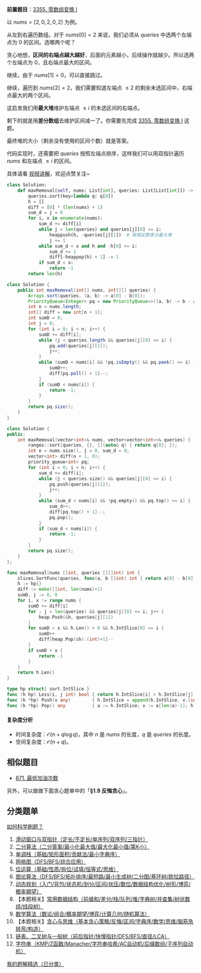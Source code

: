 **前置题目**：[3355. 零数组变换 I](https://leetcode.cn/problems/zero-array-transformation-i/)

以 $\textit{nums}=[2,0,2,0,2]$ 为例。

从左到右遍历数组。对于 $\textit{nums}[0]=2$ 来说，我们必须从 $\textit{queries}$ 中选两个左端点为 $0$ 的区间。选哪两个呢？

贪心地想，**区间的右端点越大越好**，后面的元素越小，后续操作就越少。所以选两个左端点为 $0$，且右端点最大的区间。

继续，由于 $\textit{nums}[1]=0$，可以直接跳过。

继续，遍历到 $\textit{nums}[2]=2$，我们需要知道左端点 $\le 2$ 的剩余未选区间中，右端点最大的两个区间。

这启发我们用**最大堆**维护左端点 $\le i$ 的未选区间的右端点。

剩下的就是用**差分数组**去维护区间减一了。你需要先完成 [3355. 零数组变换 I](https://leetcode.cn/problems/zero-array-transformation-i/) 这题。

最终堆的大小（剩余没有使用的区间个数）就是答案。

代码实现时，还需要把 $\textit{queries}$ 按照左端点排序，这样我们可以用双指针遍历 $\textit{nums}$ 和左端点 $\le i$ 的区间。

具体请看 [视频讲解](https://www.bilibili.com/video/BV1uzBxYoEJC/?t=4m40s)，欢迎点赞关注~

```py [sol-Python3]
class Solution:
    def maxRemoval(self, nums: List[int], queries: List[List[int]]) -> int:
        queries.sort(key=lambda q: q[0])
        h = []
        diff = [0] * (len(nums) + 1)
        sum_d = j = 0
        for i, x in enumerate(nums):
            sum_d += diff[i]
            while j < len(queries) and queries[j][0] <= i:
                heappush(h, -queries[j][1])  # 取相反数表示最大堆
                j += 1
            while sum_d < x and h and -h[0] >= i:
                sum_d += 1
                diff[-heappop(h) + 1] -= 1
            if sum_d < x:
                return -1
        return len(h)
```

```java [sol-Java]
class Solution {
    public int maxRemoval(int[] nums, int[][] queries) {
        Arrays.sort(queries, (a, b) -> a[0] - b[0]);
        PriorityQueue<Integer> pq = new PriorityQueue<>((a, b) -> b - a);
        int n = nums.length;
        int[] diff = new int[n + 1];
        int sumD = 0;
        int j = 0;
        for (int i = 0; i < n; i++) {
            sumD += diff[i];
            while (j < queries.length && queries[j][0] <= i) {
                pq.add(queries[j][1]);
                j++;
            }
            while (sumD < nums[i] && !pq.isEmpty() && pq.peek() >= i) {
                sumD++;
                diff[pq.poll() + 1]--;
            }
            if (sumD < nums[i]) {
                return -1;
            }
        }
        return pq.size();
    }
}
```

```cpp [sol-C++]
class Solution {
public:
    int maxRemoval(vector<int>& nums, vector<vector<int>>& queries) {
        ranges::sort(queries, {}, [](auto& q) { return q[0]; });
        int n = nums.size(), j = 0, sum_d = 0;
        vector<int> diff(n + 1, 0);
        priority_queue<int> pq;
        for (int i = 0; i < n; i++) {
            sum_d += diff[i];
            while (j < queries.size() && queries[j][0] <= i) {
                pq.push(queries[j][1]);
                j++;
            }
            while (sum_d < nums[i] && !pq.empty() && pq.top() >= i) {
                sum_d++;
                diff[pq.top() + 1]--;
                pq.pop();
            }
            if (sum_d < nums[i]) {
                return -1;
            }
        }
        return pq.size();
    }
};
```

```go [sol-Go]
func maxRemoval(nums []int, queries [][]int) int {
	slices.SortFunc(queries, func(a, b []int) int { return a[0] - b[0] })
	h := hp{}
	diff := make([]int, len(nums)+1)
	sumD, j := 0, 0
	for i, x := range nums {
		sumD += diff[i]
		for ; j < len(queries) && queries[j][0] <= i; j++ {
			heap.Push(&h, queries[j][1])
		}
		for sumD < x && h.Len() > 0 && h.IntSlice[0] >= i {
			sumD++
			diff[heap.Pop(&h).(int)+1]--
		}
		if sumD < x {
			return -1
		}
	}
	return h.Len()
}

type hp struct{ sort.IntSlice }
func (h hp) Less(i, j int) bool { return h.IntSlice[i] > h.IntSlice[j] }
func (h *hp) Push(v any)        { h.IntSlice = append(h.IntSlice, v.(int)) }
func (h *hp) Pop() any          { a := h.IntSlice; v := a[len(a)-1]; h.IntSlice = a[:len(a)-1]; return v }
```

#### 复杂度分析

- 时间复杂度：$\mathcal{O}(n + q\log q)$，其中 $n$ 是 $\textit{nums}$ 的长度，$q$ 是 $\textit{queries}$ 的长度。
- 空间复杂度：$\mathcal{O}(n+q)$。

## 相似题目

- [871. 最低加油次数](https://leetcode.cn/problems/minimum-number-of-refueling-stops/)

另外，可以做做下面贪心题单中的「**§1.9 反悔贪心**」。

## 分类题单

[如何科学刷题？](https://leetcode.cn/circle/discuss/RvFUtj/)

1. [滑动窗口与双指针（定长/不定长/单序列/双序列/三指针）](https://leetcode.cn/circle/discuss/0viNMK/)
2. [二分算法（二分答案/最小化最大值/最大化最小值/第K小）](https://leetcode.cn/circle/discuss/SqopEo/)
3. [单调栈（基础/矩形面积/贡献法/最小字典序）](https://leetcode.cn/circle/discuss/9oZFK9/)
4. [网格图（DFS/BFS/综合应用）](https://leetcode.cn/circle/discuss/YiXPXW/)
5. [位运算（基础/性质/拆位/试填/恒等式/思维）](https://leetcode.cn/circle/discuss/dHn9Vk/)
6. [图论算法（DFS/BFS/拓扑排序/最短路/最小生成树/二分图/基环树/欧拉路径）](https://leetcode.cn/circle/discuss/01LUak/)
7. [动态规划（入门/背包/状态机/划分/区间/状压/数位/数据结构优化/树形/博弈/概率期望）](https://leetcode.cn/circle/discuss/tXLS3i/)
8. 【本题相关】[常用数据结构（前缀和/差分/栈/队列/堆/字典树/并查集/树状数组/线段树）](https://leetcode.cn/circle/discuss/mOr1u6/)
9. [数学算法（数论/组合/概率期望/博弈/计算几何/随机算法）](https://leetcode.cn/circle/discuss/IYT3ss/)
10. 【本题相关】[贪心与思维（基本贪心策略/反悔/区间/字典序/数学/思维/脑筋急转弯/构造）](https://leetcode.cn/circle/discuss/g6KTKL/)
11. [链表、二叉树与一般树（前后指针/快慢指针/DFS/BFS/直径/LCA）](https://leetcode.cn/circle/discuss/K0n2gO/)
12. [字符串（KMP/Z函数/Manacher/字符串哈希/AC自动机/后缀数组/子序列自动机）](https://leetcode.cn/circle/discuss/SJFwQI/)

[我的题解精选（已分类）](https://github.com/EndlessCheng/codeforces-go/blob/master/leetcode/SOLUTIONS.md)
